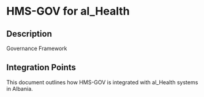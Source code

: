 # HMS-GOV for al_Health

## Description

Governance Framework

## Integration Points

This document outlines how HMS-GOV is integrated with al_Health systems in Albania.
